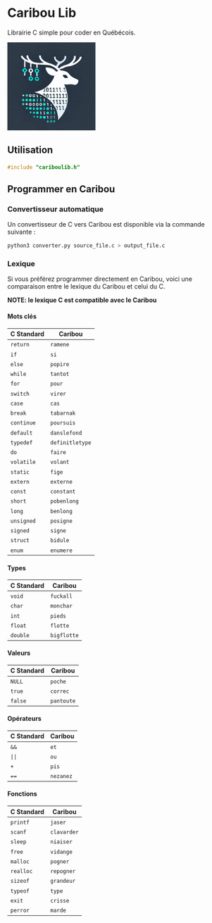 # Caribou Lib

Librairie C simple pour coder en Québécois.

<img src="icon.webp" alt="Caribou Icon" width="200"/>

## Utilisation

```C
#include "cariboulib.h"
```

## Programmer en Caribou

### Convertisseur automatique

Un convertisseur de C vers Caribou est disponible via la commande suivante :

```bash
python3 converter.py source_file.c > output_file.c
```

### Lexique

Si vous préférez programmer directement en Caribou, voici une comparaison entre le lexique du Caribou et celui du C.

**NOTE: le lexique C est compatible avec le Caribou**

#### Mots clés

| **C Standard**  | **Caribou**  |
|-----------------|-----------------|
| `return`        | `ramene`        |
| `if`            | `si`            |
| `else`          | `popire`        |
| `while`         | `tantot`        |
| `for`           | `pour`          |
| `switch`        | `virer`         |
| `case`          | `cas`           |
| `break`         | `tabarnak`      |
| `continue`      | `poursuis`      |
| `default`       | `danslefond`    |
| `typedef`       | `definitletype` |
| `do`            | `faire`         |
| `volatile`      | `volant`        |
| `static`        | `fige`          |
| `extern`        | `externe`       |
| `const`         | `constant`      |
| `short`         | `pobenlong`       |
| `long`          | `benlong`       |
| `unsigned`      | `posigne`       |
| `signed`        | `signe`         |
| `struct`        | `bidule`        |
| `enum`          | `enumere`       |

#### Types

| **C Standard**  | **Caribou**  |
|-----------------|-----------------|
| `void`          | `fuckall`       |
| `char`          | `monchar`       |
| `int`           | `pieds`         |
| `float`         | `flotte`        |
| `double`        | `bigflotte`     |

#### Valeurs

| **C Standard**  | **Caribou**  |
|-----------------|-----------------|
| `NULL`          | `poche`         |
| `true`          | `correc`        |
| `false`         | `pantoute`      |

#### Opérateurs

| **C Standard**  | **Caribou**  |
|-----------------|-----------------|
| `&&`            | `et`            |
| `\|\|`            | `ou`            |
| `+`             | `pis`           |
| `==`            | `nezanez`       |

#### Fonctions

| **C Standard**  | **Caribou**  |
|-----------------|-----------------|
| `printf`        | `jaser`         |
| `scanf`         | `clavarder`     |
| `sleep`         | `niaiser`       |
| `free`          | `vidange`       |
| `malloc`        | `pogner`        |
| `realloc`       | `repogner`       |
| `sizeof`        | `grandeur`      |
| `typeof`        | `type`          |
| `exit`          | `crisse`        |
| `perror`        | `marde`         |